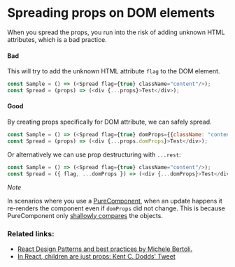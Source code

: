 # Spreading props on DOM elements
When you spread the props, you run into the risk of adding unknown HTML attributes, which is a bad practice.

#### Bad
This will try to add the unknown HTML attribute `flag` to the DOM element.
```javascript
const Sample = () => (<Spread flag={true} className="content"/>);
const Spread = (props) => (<div {...props}>Test</div>);
```
#### Good
By creating props specifically for DOM attribute, we can safely spread.
```javascript
const Sample = () => (<Spread flag={true} domProps={{className: "content"}}/>);
const Spread = (props) => (<div {...props.domProps}>Test</div>);
```

Or alternatively we can use prop destructuring with `...rest`:
```javascript
const Sample = () => (<Spread flag={true} className="content"/>);
const Spread = ({ flag, ...domProps }) => (<div {...domProps}>Test</div>);
```

*Note*

In scenarios where you use a [PureComponent](../perf-tips/02.pure-component.md), when an update happens it re-renders the component even if `domProps` did not change. This is because PureComponent only [shallowly compares](https://reactjs.org/docs/react-api.html#reactpurecomponent) the objects.

### Related links:
- [React Design Patterns and best practices by Michele Bertoli.](https://github.com/MicheleBertoli/react-design-patterns-and-best-practices)
- [In React, children are just props: Kent C. Dodds' Tweet](https://twitter.com/kentcdodds/status/851406788549369856)
